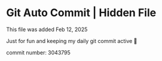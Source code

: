 # Git Auto Commit | Hidden File

This file was added Feb 12, 2025

Just for fun and keeping my daily git commit active 🤪

commit number: 3043795
